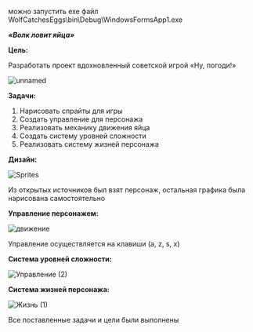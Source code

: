 можно запустить exe файл WolfCatchesEggs\bin\Debug\WindowsFormsApp1.exe

***«Волк ловит яйца»***



**Цель:**

Разработать проект вдохновленный советской игрой «Ну, погоди!» 

![unnamed](https://github.com/Dr-Alex-Dr/WolfCatchesEggs/assets/60229705/2ae8b1b8-f82b-4872-8d5b-5c3a4eb3c5ae)

**Задачи:**

1. Нарисовать спрайты для игры 
2. Создать управление для персонажа 
3. Реализовать механику движения яйца 
4. Создать систему уровней сложности 
5. Реализовать систему жизней персонажа 

**Дизайн:**

![Sprites](https://github.com/Dr-Alex-Dr/WolfCatchesEggs/assets/60229705/12cbd047-811c-4717-a136-b2d3a381a162)

Из открытых источников был взят персонаж, остальная графика была нарисована самостоятельно

**Управление персонажем:**

![движение](https://github.com/Dr-Alex-Dr/WolfCatchesEggs/assets/60229705/024b1b08-411c-46fa-b386-c95c8c19d3f4)

Управление осуществляется на клавиши (a, z, s, x)

**Система уровней сложности:**

![Управление (2)](https://github.com/Dr-Alex-Dr/WolfCatchesEggs/assets/60229705/6dbb1ad3-0200-4b45-8159-fd329c8ca40d)

**Система жизней персонажа:**

![Жизнь (1)](https://github.com/Dr-Alex-Dr/WolfCatchesEggs/assets/60229705/f3aac3e8-07df-46fb-b5ac-2d851cbfbd4b)

Все поставленные задачи и цели были выполнены



